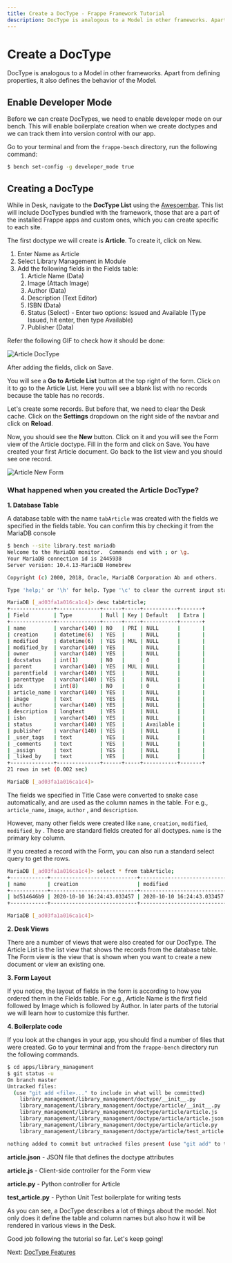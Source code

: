 ```yaml
---
title: Create a DocType - Frappe Framework Tutorial
description: DocType is analogous to a Model in other frameworks. Apart from defining properties, it also defines the behavior of the Model.
---
```


# Create a DocType

DocType is analogous to a Model in other frameworks. Apart from defining
properties, it also defines the behavior of the Model.

## Enable Developer Mode

Before we can create DocTypes, we need to enable developer mode on our bench. This
will enable boilerplate creation when we create doctypes and we can track them into
version control with our app.

Go to your terminal and from the `frappe-bench` directory, run the following command:

```bash
$ bench set-config -g developer_mode true
```

## Creating a DocType

While in Desk, navigate to the **DocType List** using the [Awesoembar](/docs/user/en/desk#awesomebar). This list will include DocTypes bundled with the framework, those that are a part of the installed Frappe apps and custom ones, which you can create specific to each site.

The first doctype we will create is **Article**. To create it, click on New.

1. Enter Name as Article
2. Select Library Management in Module
3. Add the following fields in the Fields table:
    1. Article Name (Data)
    1. Image (Attach Image)
    1. Author (Data)
    1. Description (Text Editor)
    1. ISBN (Data)
    1. Status (Select) - Enter two options: Issued and Available (Type Issued, hit enter, then type Available)
    1. Publisher (Data)

Refer the following GIF to check how it should be done:

![Article DocType](/assets/frappe_docs/tutorial/article-doctype.gif)

After adding the fields, click on Save.

You will see a **Go to Article List** button at the top right of the form. Click
on it to go to the Article List. Here you will see a blank list with no records
because the table has no records.

Let's create some records. But before that, we need to clear the Desk cache.
Click on the **Settings** dropdown on the right side of the navbar and click on
**Reload**.

Now, you should see the **New** button. Click on it and you will see the Form
view of the Article doctype. Fill in the form and click on Save. You have
created your first Article document. Go back to the list view and you should see
one record.

![Article New Form](/assets/frappe_docs/tutorial/article-new-form.gif)

### What happened when you created the Article DocType?

**1. Database Table**

A database table with the name `tabArticle` was created with the fields we
specified in the fields table. You can confirm this by checking it from the
MariaDB console

```bash
$ bench --site library.test mariadb
Welcome to the MariaDB monitor.  Commands end with ; or \g.
Your MariaDB connection id is 2445938
Server version: 10.4.13-MariaDB Homebrew

Copyright (c) 2000, 2018, Oracle, MariaDB Corporation Ab and others.

Type 'help;' or '\h' for help. Type '\c' to clear the current input statement.

MariaDB [_ad03fa1a016ca1c4]> desc tabArticle;
+--------------+--------------+------+-----+-----------+-------+
| Field        | Type         | Null | Key | Default   | Extra |
+--------------+--------------+------+-----+-----------+-------+
| name         | varchar(140) | NO   | PRI | NULL      |       |
| creation     | datetime(6)  | YES  |     | NULL      |       |
| modified     | datetime(6)  | YES  | MUL | NULL      |       |
| modified_by  | varchar(140) | YES  |     | NULL      |       |
| owner        | varchar(140) | YES  |     | NULL      |       |
| docstatus    | int(1)       | NO   |     | 0         |       |
| parent       | varchar(140) | YES  | MUL | NULL      |       |
| parentfield  | varchar(140) | YES  |     | NULL      |       |
| parenttype   | varchar(140) | YES  |     | NULL      |       |
| idx          | int(8)       | NO   |     | 0         |       |
| article_name | varchar(140) | YES  |     | NULL      |       |
| image        | text         | YES  |     | NULL      |       |
| author       | varchar(140) | YES  |     | NULL      |       |
| description  | longtext     | YES  |     | NULL      |       |
| isbn         | varchar(140) | YES  |     | NULL      |       |
| status       | varchar(140) | YES  |     | Available |       |
| publisher    | varchar(140) | YES  |     | NULL      |       |
| _user_tags   | text         | YES  |     | NULL      |       |
| _comments    | text         | YES  |     | NULL      |       |
| _assign      | text         | YES  |     | NULL      |       |
| _liked_by    | text         | YES  |     | NULL      |       |
+--------------+--------------+------+-----+-----------+-------+
21 rows in set (0.002 sec)

MariaDB [_ad03fa1a016ca1c4]>
```

The fields we specified in Title Case were converted to snake case
automatically, and are used as the column names in the table. For e.g.,
`article_name`, `image`, `author` , and `description`.

However, many other fields were created like `name`, `creation`, `modified`,
`modified_by` . These are standard fields created for all doctypes. `name` is
the primary key column.

If you created a record with the Form, you can also run a standard select query
to get the rows.

```bash
MariaDB [_ad03fa1a016ca1c4]> select * from tabArticle;
+------------+----------------------------+----------------------------+---------------+---------------+-----------+--------+-------------+------------+-----+-----------------------------+--
| name       | creation                   | modified                   | modified_by   | owner         | docstatus | parent | parentfield | parenttype | idx | article_name                | i
+------------+----------------------------+----------------------------+---------------+---------------+-----------+--------+-------------+------------+-----+-----------------------------+--
| bd514646b9 | 2020-10-10 16:24:43.033457 | 2020-10-10 16:24:43.033457 | Administrator | Administrator |         0 | NULL   | NULL        | NULL       |   0 | The Girl with all the Gifts | N
+------------+----------------------------+----------------------------+---------------+---------------+-----------+--------+-------------+------------+-----+-----------------------------+--

MariaDB [_ad03fa1a016ca1c4]>
```

**2. Desk Views**

There are a number of views that were also created for our DocType. The Article
List is the list view that shows the records from the database table. The Form
view is the view that is shown when you want to create a new document or view an
existing one.

**3. Form Layout**

If you notice, the layout of fields in the form is according to how you ordered
them in the Fields table. For e.g., Article Name is the first field followed by
Image which is followed by Author. In later parts of the tutorial we will learn
how to customize this further.

**4. Boilerplate code**

If you look at the changes in your app, you should find a number of files that
were created. Go to your terminal and from the `frappe-bench` directory run the
following commands.

```bash
$ cd apps/library_management
$ git status -u
On branch master
Untracked files:
  (use "git add <file>..." to include in what will be committed)
	library_management/library_management/doctype/__init__.py
	library_management/library_management/doctype/article/__init__.py
	library_management/library_management/doctype/article/article.js
	library_management/library_management/doctype/article/article.json
	library_management/library_management/doctype/article/article.py
	library_management/library_management/doctype/article/test_article.py

nothing added to commit but untracked files present (use "git add" to track)
```

**article.json** - JSON file that defines the doctype attributes

**article.js** - Client-side controller for the Form view

**article.py** - Python controller for Article

**test_article.py** - Python Unit Test boilerplate for writing tests

As you can see, a DocType describes a lot of things about the model. Not only
does it define the table and column names but also how it will be rendered in
various views in the Desk.

Good job following the tutorial so far. Let's keep going!

Next: [DocType Features](/docs/user/en/tutorial/doctype-features)
